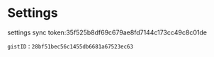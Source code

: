 # Settings
settings sync
    token:35f525b8df69c679ae8fd7144c173cc49c8c01de
    
    
    gistID：28bf51bec56c1455db6681a67523ec63
